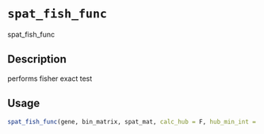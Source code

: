 # `spat_fish_func`

spat_fish_func


## Description

performs fisher exact test


## Usage

```r
spat_fish_func(gene, bin_matrix, spat_mat, calc_hub = F, hub_min_int = 3)
```



